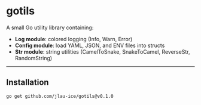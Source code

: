 # gotils

A small Go utility library containing:

- **Log module**: colored logging (Info, Warn, Error)
- **Config module**: load YAML, JSON, and ENV files into structs
- **Str module**: string utilities (CamelToSnake, SnakeToCamel, ReverseStr, RandomString)

---

## Installation

```bash
go get github.com/jlau-ice/gotils@v0.1.0
